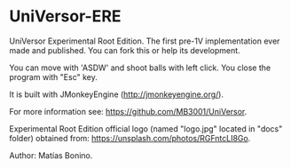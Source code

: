 # UniVersor-ERE

UniVersor Experimental Root Edition. The first pre-1V implementation ever made and published. You can fork this or help its development.

You can move with 'ASDW' and shoot balls with left click. You close the program with "Esc" key.

It is built with JMonkeyEngine (http://jmonkeyengine.org/).

For more information see: https://github.com/MB3001/UniVersor.

Experimental Root Edition official logo (named "logo.jpg" located in "docs" folder) obtained from: https://unsplash.com/photos/RGFntcLI8Go.

Author: Matías Bonino.
